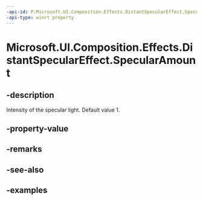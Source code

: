 ```yaml
---
-api-id: P:Microsoft.UI.Composition.Effects.DistantSpecularEffect.SpecularAmount
-api-type: winrt property
---
```


<!-- Property syntax.
public float SpecularAmount { get;  set; }
-->

# Microsoft.UI.Composition.Effects.DistantSpecularEffect.SpecularAmount

## -description
Intensity of the specular light. Default value 1.

## -property-value

## -remarks

## -see-also

## -examples

